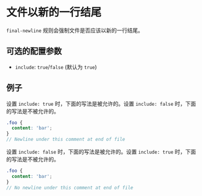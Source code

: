 # 文件以新的一行结尾

`final-newline` 规则会强制文件是否应该以新的一行结尾。

## 可选的配置参数

* `include`: `true`/`false` (默认为 `true`)

## 例子

设置 `include: true` 时，下面的写法是被允许的。设置 `include: false` 时，下面的写法是不被允许的。

```scss
.foo {
  content: 'bar';
}
// Newline under this comment at end of file

```

设置 `include: false` 时，下面的写法是被允许的。设置 `include: true` 时，下面的写法是不被允许的。

```scss
.foo {
  content: 'bar';
}
// No newline under this comment at end of file
```
